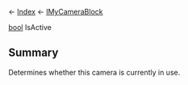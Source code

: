 ← [Index](Api-Index) ← [IMyCameraBlock](Sandbox.ModAPI.Ingame.IMyCameraBlock)

[bool](System.Boolean) IsActive

## Summary

Determines whether this camera is currently in use.

